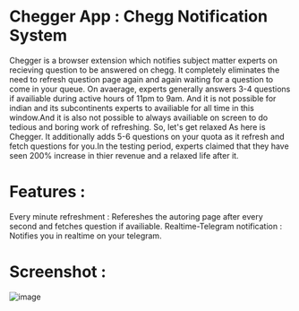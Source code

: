# Chegger App : Chegg Notification System
Chegger is a browser extension which notifies subject matter experts on recieving question to be answered on chegg.
It completely eliminates the need to refresh question page again and again waiting for a question to come in your queue.
On avaerage, experts generally answers 3-4 questions if availiable during active hours of 11pm to 9am. And it is not possible for indian and its subcontinents experts to availiable for all time in this window.And it is also not possible to always availiable on screen to do tedious and boring work of refreshing. So, let's get relaxed As here is Chegger. It additionally adds 5-6 questions on your quota as it refresh and fetch questions for you.In the testing period, experts claimed that they have seen 200% increase in thier revenue and a relaxed life after it.

# Features : 
Every minute refreshment : Refereshes the autoring page after every second and fetches question if availiable.
Realtime-Telegram notification : Notifies you in realtime on your telegram.

# Screenshot :
![image](https://github.com/user-attachments/assets/ddf385ed-9287-457b-856f-5dff7fa9b3fb)

